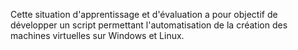 Cette situation d'apprentissage et d'évaluation a pour objectif de développer un script permettant l'automatisation de la création des machines virtuelles sur Windows et Linux.
